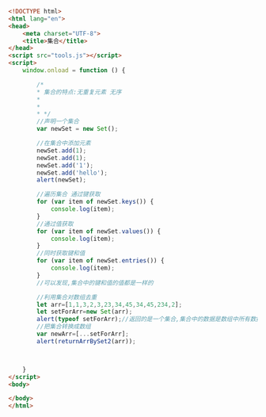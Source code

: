 
<BlogInfo id="179" title="109.集合" author="白日梦想猿" pv=0 read_times=0 pre_cost_time="0分53秒" category="js学习" tag_list="['js学习']" create_time="2021.01.11 17:23:23" update_time="2021.01.11 17:35:19" />

```html
<!DOCTYPE html>
<html lang="en">
<head>
    <meta charset="UTF-8">
    <title>集合</title>
</head>
<script src="tools.js"></script>
<script>
    window.onload = function () {

        /*
        * 集合的特点:无重复元素 无序
        *
        *
        * */
        //声明一个集合
        var newSet = new Set();

        //在集合中添加元素
        newSet.add(1);
        newSet.add(1);
        newSet.add('1');
        newSet.add('hello');
        alert(newSet);

        //遍历集合 通过键获取
        for (var item of newSet.keys()) {
            console.log(item);
        }
        //通过值获取
        for (var item of newSet.values()) {
            console.log(item);
        }
        //同时获取键和值
        for (var item of newSet.entries()) {
            console.log(item);
        }
        //可以发现,集合中的键和值的值都是一样的

        //利用集合对数组去重
        let arr=[1,1,3,2,3,23,34,45,34,45,234,2];
        let setForArr=new Set(arr);
        alert(typeof setForArr);//返回的是一个集合,集合中的数据是数组中所有数据去重后的数据
        //把集合转换成数组
        var newArr=[...setForArr];
        alert(returnArrBySet2(arr));



    }
</script>
<body>

</body>
</html>
```
